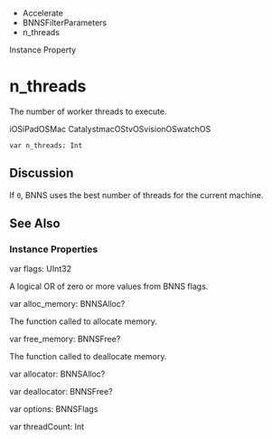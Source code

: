 

- Accelerate
- BNNSFilterParameters
-  n_threads 

Instance Property

# n_threads

The number of worker threads to execute.

iOSiPadOSMac CatalystmacOStvOSvisionOSwatchOS

``` source
var n_threads: Int
```

## Discussion

If `0`, BNNS uses the best number of threads for the current machine.

## See Also

### Instance Properties

var flags: UInt32

A logical OR of zero or more values from BNNS flags.

var alloc_memory: BNNSAlloc?

The function called to allocate memory.

var free_memory: BNNSFree?

The function called to deallocate memory.

var allocator: BNNSAlloc?

var deallocator: BNNSFree?

var options: BNNSFlags

var threadCount: Int

